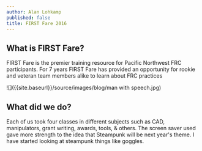 ```yaml
---
author: Alan Lohkamp
published: false
title: FIRST Fare 2016
---
```

## What is FIRST Fare?
FIRST Fare is the premier training resource for Pacific Northwest FRC participants. For 7 years FIRST Fare has provided an opportunity for rookie and veteran team members alike to learn about FRC practices

![]({{site.baseurl}}/source/images/blog/man with speech.jpg)

## What did we do?
Each of us took four classes in different subjects such as CAD, manipulators, grant writing, awards, tools, & others. The screen saver used gave more strength to the idea that Steampunk will be next year's theme. I have started looking at steampunk things like goggles.
